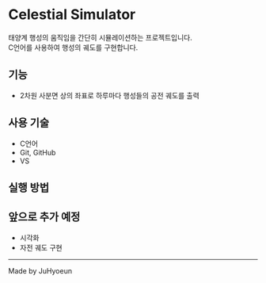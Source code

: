 # Celestial Simulator
태양계 행성의 움직임을 간단히 시뮬레이션하는 프로젝트입니다.  
C언어를 사용하여 행성의 궤도를 구현합니다.

## 기능
- 2차원 사분면 상의 좌표로 하루마다 행성들의 공전 궤도를 출력

## 사용 기술
- C언어
- Git, GitHub
- VS

## 실행 방법

## 앞으로 추가 예정
- 시각화
- 자전 궤도 구현

---
Made by JuHyoeun
